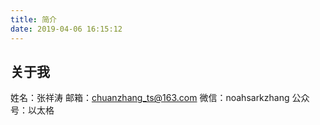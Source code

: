 ```yaml
---
title: 简介
date: 2019-04-06 16:15:12
---
```


## 关于我

姓名：张祥涛
邮箱：chuanzhang_ts@163.com
微信：noahsarkzhang
公众号：以太格
